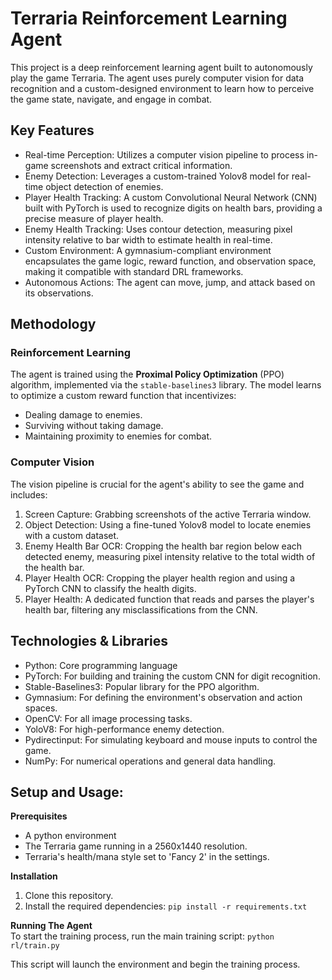 # Terraria Reinforcement Learning Agent
This project is a deep reinforcement learning agent built to autonomously play the game Terraria. The agent uses purely computer vision for data recognition and a custom-designed environment to learn how to perceive the game state, navigate, and engage in combat.

## Key Features
 * Real-time Perception: Utilizes a computer vision pipeline to process in-game screenshots and extract critical information.
 * Enemy Detection: Leverages a custom-trained Yolov8 model for real-time object detection of enemies.
 * Player Health Tracking: A custom Convolutional Neural Network (CNN) built with PyTorch is used to recognize digits on health bars, providing a precise measure of player health.
 * Enemy Health Tracking: Uses contour detection, measuring pixel intensity relative to bar width to estimate health in real-time.
 * Custom Environment: A gymnasium-compliant environment encapsulates the game logic, reward function, and observation space, making it compatible with standard DRL frameworks.
 * Autonomous Actions: The agent can move, jump, and attack based on its observations.

## Methodology
### Reinforcement Learning
The agent is trained using the **Proximal Policy Optimization** (PPO) algorithm, implemented via the `stable-baselines3` library. The model learns to optimize a custom reward function that incentivizes:
 * Dealing damage to enemies.
 * Surviving without taking damage.
 * Maintaining proximity to enemies for combat.

### Computer Vision
The vision pipeline is crucial for the agent's ability to see the game and includes:
 1. Screen Capture: Grabbing screenshots of the active Terraria window.
 2. Object Detection: Using a fine-tuned Yolov8 model to locate enemies with a custom dataset.
 3. Enemy Health Bar OCR: Cropping the health bar region below each detected enemy, measuring pixel intensity relative to the total width of the health bar.
 4. Player Health OCR: Cropping the player health region and using a PyTorch CNN to classify the health digits.
 5. Player Health: A dedicated function that reads and parses the player's health bar, filtering any misclassifications from the CNN.

## Technologies & Libraries
 * Python: Core programming language
 * PyTorch: For building and training the custom CNN for digit recognition.
 * Stable-Baselines3: Popular library for the PPO algorithm.
 * Gymnasium: For defining the environment's observation and action spaces.
 * OpenCV: For all image processing tasks.
 * YoloV8: For high-performance enemy detection.
 * Pydirectinput: For simulating keyboard and mouse inputs to control the game.
 * NumPy: For numerical operations and general data handling.

## Setup and Usage:
**Prerequisites**  
 * A python environment
 * The Terraria game running in a 2560x1440 resolution.
 * Terraria's health/mana style set to 'Fancy 2' in the settings.

**Installation**  
 1. Clone this repository.
 2. Install the required dependencies: `pip install -r requirements.txt`

**Running The Agent**  
To start the training process, run the main training script: `python rl/train.py`  

This script will launch the environment and begin the training process.
